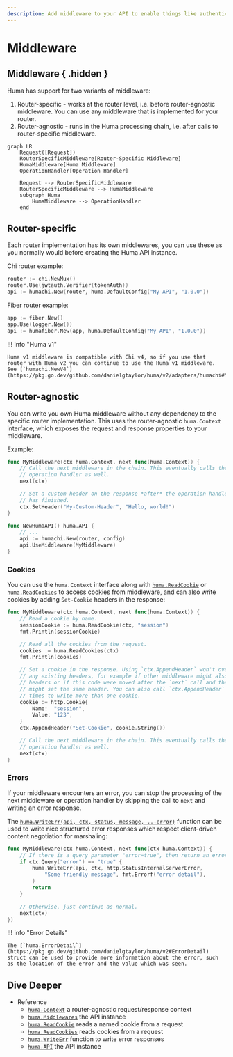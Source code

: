 ```yaml
---
description: Add middleware to your API to enable things like authentication, logging, and more.
---
```


# Middleware

## Middleware { .hidden }

Huma has support for two variants of middleware:

1. Router-specific - works at the router level, i.e. before router-agnostic middleware. You can use any middleware that is implemented for your router.
2. Router-agnostic - runs in the Huma processing chain, i.e. after calls to router-specific middleware.

```mermaid
graph LR
	Request([Request])
	RouterSpecificMiddleware[Router-Specific Middleware]
	HumaMiddleware[Huma Middleware]
	OperationHandler[Operation Handler]

	Request --> RouterSpecificMiddleware
	RouterSpecificMiddleware --> HumaMiddleware
	subgraph Huma
		HumaMiddleware --> OperationHandler
	end
```

## Router-specific

Each router implementation has its own middlewares, you can use these as you normally would before creating the Huma API instance.

Chi router example:

```go title="code.go"
router := chi.NewMux()
router.Use(jwtauth.Verifier(tokenAuth))
api := humachi.New(router, huma.DefaultConfig("My API", "1.0.0"))
```

Fiber router example:

```go title="code.go"
app := fiber.New()
app.Use(logger.New())
api := humafiber.New(app, huma.DefaultConfig("My API", "1.0.0"))
```

!!! info "Huma v1"

    Huma v1 middleware is compatible with Chi v4, so if you use that router with Huma v2 you can continue to use the Huma v1 middleware. See [`humachi.NewV4`](https://pkg.go.dev/github.com/danielgtaylor/huma/v2/adapters/humachi#NewV4).

## Router-agnostic

You can write you own Huma middleware without any dependency to the specific router implementation. This uses the router-agnostic `huma.Context` interface, which exposes the request and response properties to your middleware.

Example:

```go title="code.go"
func MyMiddleware(ctx huma.Context, next func(huma.Context)) {
	// Call the next middleware in the chain. This eventually calls the
	// operation handler as well.
	next(ctx)

	// Set a custom header on the response *after* the operation handler
	// has finished.
	ctx.SetHeader("My-Custom-Header", "Hello, world!")
}

func NewHumaAPI() huma.API {
	// ...
	api := humachi.New(router, config)
	api.UseMiddleware(MyMiddleware)
}
```

### Cookies

You can use the `huma.Context` interface along with [`huma.ReadCookie`](https://pkg.go.dev/github.com/danielgtaylor/huma/v2#ReadCookie) or [`huma.ReadCookies`](https://pkg.go.dev/github.com/danielgtaylor/huma/v2#ReadCookies) to access cookies from middleware, and can also write cookies by adding `Set-Cookie` headers in the response:

```go
func MyMiddleware(ctx huma.Context, next func(huma.Context)) {
	// Read a cookie by name.
	sessionCookie := huma.ReadCookie(ctx, "session")
	fmt.Println(sessionCookie)

	// Read all the cookies from the request.
	cookies := huma.ReadCookies(ctx)
	fmt.Println(cookies)

	// Set a cookie in the response. Using `ctx.AppendHeader` won't overwrite
	// any existing headers, for example if other middleware might also set
	// headers or if this code were moved after the `next` call and the operation
	// might set the same header. You can also call `ctx.AppendHeader` multiple
	// times to write more than one cookie.
	cookie := http.Cookie{
		Name:  "session",
		Value: "123",
	}
	ctx.AppendHeader("Set-Cookie", cookie.String())

	// Call the next middleware in the chain. This eventually calls the
	// operation handler as well.
	next(ctx)
}
```

### Errors

If your middleware encounters an error, you can stop the processing of the next middleware or operation handler by skipping the call to `next` and writing an error response.

The [`huma.WriteErr(api, ctx, status, message, ...error)`](https://pkg.go.dev/github.com/danielgtaylor/huma/v2#WriteErr) function can be used to write nice structured error responses which respect client-driven content negotiation for marshaling:

```go title="code.go"
func MyMiddleware(ctx huma.Context, next func(ctx huma.Context)) {
	// If there is a query parameter "error=true", then return an error
	if ctx.Query("error") == "true" {
		huma.WriteErr(api, ctx, http.StatusInternalServerError,
			"Some friendly message", fmt.Errorf("error detail"),
		)
		return
	}

	// Otherwise, just continue as normal.
	next(ctx)
})
```

!!! info "Error Details"

    The [`huma.ErrorDetail`](https://pkg.go.dev/github.com/danielgtaylor/huma/v2#ErrorDetail) struct can be used to provide more information about the error, such as the location of the error and the value which was seen.

## Dive Deeper

-   Reference
    -   [`huma.Context`](https://pkg.go.dev/github.com/danielgtaylor/huma/v2#Context) a router-agnostic request/response context
    -   [`huma.Middlewares`](https://pkg.go.dev/github.com/danielgtaylor/huma/v2#Middlewares) the API instance
    -   [`huma.ReadCookie`](https://pkg.go.dev/github.com/danielgtaylor/huma/v2#ReadCookie) reads a named cookie from a request
    -   [`huma.ReadCookies`](https://pkg.go.dev/github.com/danielgtaylor/huma/v2#ReadCookies) reads cookies from a request
    -   [`huma.WriteErr`](https://pkg.go.dev/github.com/danielgtaylor/huma/v2#WriteErr) function to write error responses
    -   [`huma.API`](https://pkg.go.dev/github.com/danielgtaylor/huma/v2#API) the API instance
